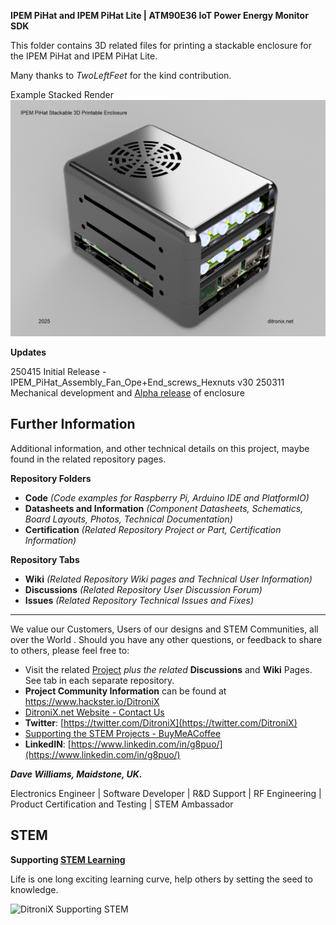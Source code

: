 **IPEM PiHat and IPEM PiHat Lite | ATM90E36 IoT Power Energy Monitor SDK**

This folder contains 3D related files for printing a stackable enclosure for the IPEM PiHat and IPEM PiHat Lite.

Many thanks to *TwoLeftFeet* for the kind contribution.

Example Stacked Render
![Example IPEM PiHat Enclosure Render](https://github.com/DitroniX/IPEM-PiHat-IoT-Power-Energy-Monitor/blob/main/Enclosure%203D/IPEM_PiHat_Assembly_Fan_Ope+End_screws_Hexnuts%20v30.png)


**Updates**

250415 Initial Release - IPEM_PiHat_Assembly_Fan_Ope+End_screws_Hexnuts v30
250311 Mechanical development and [Alpha release](https://github.com/DitroniX/IPEM-PiHat-IoT-Power-Energy-Monitor/wiki/Stackable-Enclosure-3D) of enclosure


## **Further Information**

Additional information, and other technical details on this project, maybe found in the related repository pages.

**Repository Folders**

 - **Code** *(Code examples for Raspberry Pi, Arduino  IDE and PlatformIO)*
 -  **Datasheets and Information** *(Component Datasheets, Schematics, Board Layouts, Photos, Technical Documentation)*
 - **Certification** *(Related Repository Project or Part, Certification Information)*

**Repository Tabs**

 - **Wiki** *(Related Repository Wiki pages and Technical User Information)*
 - **Discussions** *(Related Repository User Discussion Forum)*
 - **Issues** *(Related Repository Technical Issues and Fixes)*

***

We value our Customers, Users of our designs and STEM Communities, all over the World . Should you have any other questions, or feedback to share to others, please feel free to:

* Visit the related [Project](https://github.com/DitroniX?tab=repositories) *plus the related* **Discussions** and **Wiki** Pages.  See tab in each separate repository.
* **Project Community Information** can be found at https://www.hackster.io/DitroniX
* [DitroniX.net Website - Contact Us](https://ditronix.net/contact/)
* **Twitter**: [https://twitter.com/DitroniX](https://twitter.com/DitroniX)
* [Supporting the STEM Projects - BuyMeACoffee](https://www.buymeacoffee.com/DitroniX)
*  **LinkedIN**: [https://www.linkedin.com/in/g8puo/](https://www.linkedin.com/in/g8puo/)

***Dave Williams, Maidstone, UK.***

Electronics Engineer | Software Developer | R&D Support | RF Engineering | Product Certification and Testing | STEM Ambassador

## STEM

**Supporting [STEM Learning](https://www.stem.org.uk/)**

Life is one long exciting learning curve, help others by setting the seed to knowledge.

![DitroniX Supporting STEM](https://hackster.imgix.net/uploads/attachments/1606838/stem_ambassador_-_100_volunteer_badge_edxfxlrfbc1_bjdqharfoe1_xbqi2KUcri.png?auto=compress%2Cformat&w=540&fit=max)

